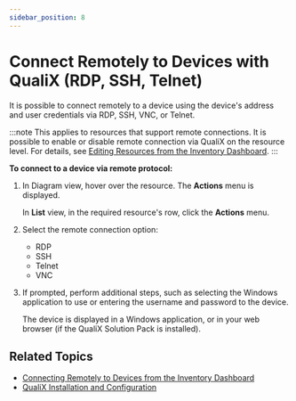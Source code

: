 ```yaml
---
sidebar_position: 8
---
```


# Connect Remotely to Devices with QualiX (RDP, SSH, Telnet)

It is possible to connect remotely to a device using the device's address and user credentials via RDP, SSH, VNC, or Telnet.

:::note
This applies to resources that support remote connections. It is possible to enable or disable remote connection via QualiX on the resource level. For details, see [Editing Resources from the Inventory Dashboard](../../../inventory/managing-resources/editing-resources-from-inventory-dashboard.md).
:::

**To connect to a device via remote protocol:**

1. In Diagram view, hover over the resource. The **Actions** menu is displayed.
    
    In **List** view, in the required resource's row, click the **Actions** menu.
    
2. Select the remote connection option:
    
    - RDP
    - SSH
    - Telnet
    - VNC

3. If prompted, perform additional steps, such as selecting the Windows application to use or entering the username and password to the device.
    
    The device is displayed in a Windows application, or in your web browser (if the QualiX Solution Pack is installed).
    

## Related Topics

- [Connecting Remotely to Devices from the Inventory Dashboard](../../../inventory/managing-resources/connecting-remotely.md)
- [QualiX Installation and Configuration](../../../../install-configure/qualix/index.md)